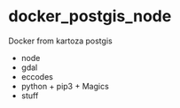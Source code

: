 # docker_postgis_node
Docker from kartoza postgis
  + node
  + gdal
  + eccodes
  + python + pip3 + Magics
  + stuff
